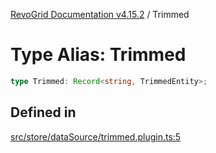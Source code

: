 [RevoGrid Documentation v4.15.2](README.md) / Trimmed

# Type Alias: Trimmed

```ts
type Trimmed: Record<string, TrimmedEntity>;
```

## Defined in

[src/store/dataSource/trimmed.plugin.ts:5](https://github.com/revolist/revogrid/blob/30cfedca97f5b42c948bd2668fa87c350d2411bd/src/store/dataSource/trimmed.plugin.ts#L5)
